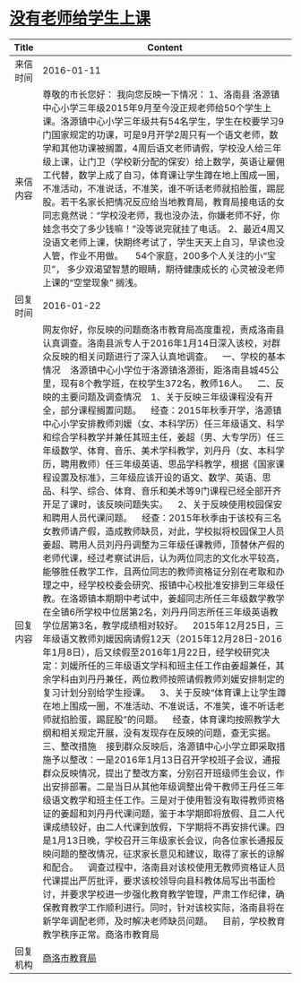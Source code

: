 # <a href="http://www.shangluo.gov.cn/zmhd/ldxxxx.jsp?urltype=leadermail.LeaderMailContentUrl&wbtreeid=1112&leadermailid=3463">没有老师给学生上课</a>
| Title |                                                                                                                                                                                                                                                                                                                                                                                                                                                                                                                                                                                                                                                                 Content                                                                                                                                                                                                                                                                                                                                                                                                                                                                                                                                                                                                                                                                 |
|:-----:|-----------------------------------------------------------------------------------------------------------------------------------------------------------------------------------------------------------------------------------------------------------------------------------------------------------------------------------------------------------------------------------------------------------------------------------------------------------------------------------------------------------------------------------------------------------------------------------------------------------------------------------------------------------------------------------------------------------------------------------------------------------------------------------------------------------------------------------------------------------------------------------------------------------------------------------------------------------------------------------------------------------------------------------------------------------------------------------------------------------------------------------------------------------------------------------------------------------------------------------------------------------------------------------------------------------------------------------------|
| 来信时间  | 2016-01-11                                                                                                                                                                                                                                                                                                                                                                                                                                                                                                                                                                                                                                                                                                                                                                                                                                                                                                                                                                                                                                                                                                                                                                                                                                                                                                                              |
| 来信内容  | 尊敬的市长您好： 我向您反映一下情况： 1、洛南县 洛源镇中心小学三年级2015年9月至今没正规老师给50个学生上课。洛源镇中心小学三年级共有54名学生，学生在校要学习9门国家规定的功课，可是9月开学2周只有一个语文老师，数学和其他功课被搁置，4周后语文老师请假，学校没人给三年级上课，让门卫（学校新分配的保安）给上数学，英语让雇佣工代替，数学上成了自习，体育课让学生蹲在地上围成一圈，不准活动，不准说话，不准笑，谁不听话老师就掐脸蛋，踢屁股。若干名家长把情况反应给当地教育局，教育局接电话的女同志竟然说：“学校没老师，我也没办法，你嫌老师不好，你娃念书交了多少钱嘛！”没等说完就挂了电话。 2、最近4周又没语文老师上课，快期终考试了，学生天天上自习，早读也没人管，作业不用做。     54个家庭，200多个人关注的小“宝贝”， 多少双渴望智慧的眼睛，期待健康成长的 心灵被没老师上课的“空堂现象” 搁浅。                                                                                                                                                                                                                                                                                                                                                                                                                                                                                                                                                                                                                                                                                                                                                                                                                                                                                                                    |
| 回复时间  | 2016-01-22                                                                                                                                                                                                                                                                                                                                                                                                                                                                                                                                                                                                                                                                                                                                                                                                                                                                                                                                                                                                                                                                                                                                                                                                                                                                                                                              |
| 回复内容  | 网友你好，你反映的问题商洛市教育局高度重视，责成洛南县认真调查。洛南县派专人于2016年1月14日深入该校，对群众反映的相关问题进行了深入认真地调查。    一、学校的基本情况    洛源镇中心小学位于洛源镇洛源街，距洛南县城45公里，现有8个教学班，在校学生372名，教师16人。    二、反映的主要问题及调查情况    1、关于反映三年级课程没有开全，部分课程搁置问题。    经查：2015年秋季开学，洛源镇中心小学安排教师刘媛（女、本科学历）任三年级语文、科学和综合学科教学并兼任其班主任，姜超（男、大专学历）任三年级数学、体育、音乐、美术学科教学，刘丹丹（女、本科学历，聘用教师）任三年级英语、思品学科教学，根据《国家课程设置及标准》，三年级应该开设的语文、数学、英语、思品、科学、综合、体育、音乐和美术等9门课程已经全部开齐开足了课时，该反映问题失实。    2、关于反映使用校园保安和聘用人员代课问题。    经查：2015年秋季由于该校有三名女教师请产假，造成教师缺员，对此，学校拟将校园保卫人员姜超、聘用人员刘丹丹调整为三年级任课教师，顶替休产假的老师代课，经过考察试讲后，认为两位同志的文化水平较高，能够胜任教学工作，且两位同志的教师资格证分别在考取和办理之中，经学校校委会研究、报镇中心校批准安排到三年级任教。在洛塬镇本期期中考试中，姜超同志所任三年级数学教学在全镇6所学校中位居第2名，刘丹丹同志所任三年级英语教学位居第3名，教学成绩相对较好。    2015年12月25日，三年级语文教师刘媛因病请假12天（2015年12月28日-2016年1月8日），后又续假至2016年1月22日，经学校研究决定：刘媛所任的三年级语文学科和班主任工作由姜超兼任，其余学科由刘丹丹兼任，两位教师按照请假教师刘媛安排制定的复习计划分别给学生授课。    3、关于反映“体育课上让学生蹲在地上围成一圈，不准活动、不准说话，不准笑，谁不听话老师就掐脸蛋，踢屁股”的问题。    经查，体育课均按照教学大纲和相关规定开展，没有发现存在反映的问题，查无实据。    三、整改措施    接到群众反映后，洛源镇中心小学立即采取措施予以整改：一是2016年1月13日召开学校班子会议，通报群众反映情况，提出了整改方案，分别召开班级师生会议，作出安排部署。二是当日从其他年级调整出骨干教师王丹任三年级语文教学和班主任工作。三是对于使用暂没有取得教师资格证的姜超和刘丹丹代课问题，鉴于本学期即将放假、且二人代课成绩较好，由二人代课到放假，下学期将不再安排代课。四是1月13日晚，学校召开三年级家长会议，向各位家长通报反映问题的整改情况，征求家长意见和建议，取得了家长的谅解和配合。    调查过程中，洛南县对该校使用无教师资格证人员代课提出严厉批评，要求该校领导向县科教体局写出书面检讨，并要求学校进一步强化教育教学管理，严肃工作纪律，确保教育教学工作顺利进行。同时，针对该校实际，洛南县将在新学年调配老师，及时解决老师缺员问题。    目前，学校教育教学秩序正常。商洛市教育局 |
| 回复机构  | <a href="../../category/agencies/商洛市教育局.md">商洛市教育局</a>                                                                                                                                                                                                                                                                                                                                                                                                                                                                                                                                                                                                                                                                                                                                                                                                                                                                                                                                                                                                                                                                                                                                                                                                                                                                                  |